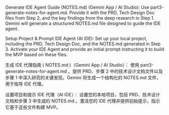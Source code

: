 Generate IDE Agent Guide (NOTES.md) (Gemini App / AI Studio): Use part3-generate-notes-for-agent.md. Provide it with the PRD, Tech Design Doc files from Step 2, and the key findings from the deep research in Step 1. Gemini will generate a structured NOTES.md file designed to guide the IDE agent.

Setup Project & Prompt IDE Agent (AI IDE): Set up your local project, including the PRD, Tech Design Doc, and the NOTES.md generated in Step 3. Activate your IDE Agent and provide an initial prompt instructing it to build the MVP based on these files.


生成 IDE 代理指南 ( NOTES.md )（Gemini App / AI Studio）： 使用 part3-generate-notes-for-agent.md 。提供 PRD、步骤 2 中的技术设计文档文件以及步骤 1 中深入研究的关键发现。Gemini 将生成一个结构化的 NOTES.md 文件，用于指导 IDE 代理。

设置项目和提示 IDE 代理（AI IDE）： 设置您的本地项目，包括 PRD、技术设计文档和步骤 3 中生成的 NOTES.md 。激活您的 IDE 代理并提供初始提示，指示它基于这些文件构建 MVP。